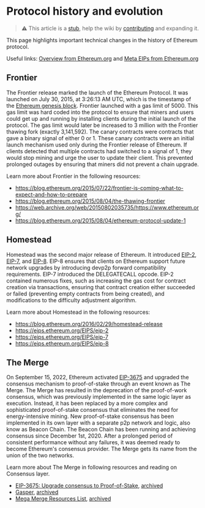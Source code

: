 # Protocol history and evolution

> :warning: This article is a [stub](https://en.wikipedia.org/wiki/Wikipedia:Stub), help the wiki by [contributing](/contributing.md) and expanding it.

This page highlights important technical changes in the history of Ethereum protocol. 

Useful links: [Overview from Ethereum.org](https://ethereum.org/en/history) and [Meta EIPs from Ethereum.org](https://eips.ethereum.org/meta)

## Frontier

The Frontier release marked the launch of the Ethereum Protocol. It was launched on July 30, 2015, at 3:26:13 AM UTC, which is the timestamp of the [Ethereum genesis block](https://etherscan.io/block/0). Frontier launched with a gas limit of 5000. This gas limit was hard coded into the protocol to ensure that miners and users could get up and running by installing clients during the initial launch of the protocol. The gas limit would later be increased to 3 million with the Frontier thawing fork (exactly 3,141,592). The canary contracts were contracts that gave a binary signal of either 0 or 1. These canary contracts were an initial launch mechanism used only during the Frontier release of Ethereum. If clients detected that multiple contracts had switched to a signal of 1, they would stop mining and urge the user to update their client. This prevented prolonged outages by ensuring that miners did not prevent a chain upgrade.

Learn more about Frontier in the following resources:

- https://blog.ethereum.org/2015/07/22/frontier-is-coming-what-to-expect-and-how-to-prepare
- https://blog.ethereum.org/2015/08/04/the-thawing-frontier
- https://web.archive.org/web/20150802035735/https://www.ethereum.org/
- https://blog.ethereum.org/2015/08/04/ethereum-protocol-update-1

## Homestead

Homestead was the second major release of Ethereum. It introduced [EIP-2](https://eips.ethereum.org/EIPS/eip-2), [EIP-7](https://eips.ethereum.org/EIPS/eip-7), and [EIP-8](https://eips.ethereum.org/EIPS/eip-8). EIP-8 ensures that clients on Ethereum support future network upgrades by introducing devp2p forward compatibility requirements. EIP-7 introduced the DELEGATECALL opcode. EIP-2 contained numerous fixes, such as increasing the gas cost for contract creation via transactions, ensuring that contract creation either succeeded or failed (preventing empty contracts from being created), and modifications to the difficulty adjustment algorithm.

Learn more about Homestead in the following resources:

- https://blog.ethereum.org/2016/02/29/homestead-release
- https://eips.ethereum.org/EIPS/eip-2
- https://eips.ethereum.org/EIPS/eip-7
- https://eips.ethereum.org/EIPS/eip-8

## The Merge

On September 15, 2022, Ethereum activated [EIP-3675](https://eips.ethereum.org/EIPS/eip-3675) and upgraded the consensus mechanism to proof-of-stake through an event known as The Merge. The Merge has resulted in the deprecation of the proof-of-work consensus, which was previously implemented in the same logic layer as execution. Instead, it has been replaced by a more complex and sophisticated proof-of-stake consensus that eliminates the need for energy-intensive mining. New proof-of-stake consensus has been implemented in its own layer with a separate p2p network and logic, also know as Beacon Chain. The Beacon Chain has been running and achieving consensus since December 1st, 2020. After a prolonged period of consistent performance without any failures, it was deemed ready to become Ethereum's consensus provider. The Merge gets its name from the union of the two networks.

Learn more about The Merge in following resources and reading on Consensus layer. 

 - [EIP-3675: Upgrade consensus to Proof-of-Stake](https://eips.ethereum.org/EIPS/eip-3675), [archived](https://web.archive.org/web/20240213102133/https://eips.ethereum.org/EIPS/eip-3675)
- [Gasper](https://ethereum.org/developers/docs/consensus-mechanisms/pos/gasper), [archived](https://web.archive.org/web/20240214225630/https://ethereum.org/developers/docs/consensus-mechanisms/pos/gasper)
- [Mega Merge Resources List](https://notes.ethereum.org/@MarioHavel/merge-resources), [archived](https://web.archive.org/web/20240302082121/https://notes.ethereum.org/@MarioHavel/merge-resources)
